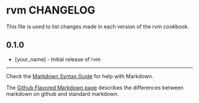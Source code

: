 rvm CHANGELOG
=============

This file is used to list changes made in each version of the rvm cookbook.

0.1.0
-----
- [your_name] - Initial release of rvm

- - -
Check the [Markdown Syntax Guide](http://daringfireball.net/projects/markdown/syntax) for help with Markdown.

The [Github Flavored Markdown page](http://github.github.com/github-flavored-markdown/) describes the differences between markdown on github and standard markdown.
